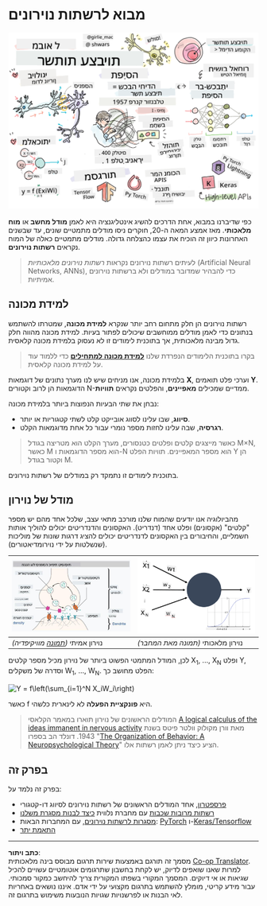 <!--
CO_OP_TRANSLATOR_METADATA:
{
  "original_hash": "1c6b8c7c1778a35fc1139b7f2aecb7b3",
  "translation_date": "2025-08-28T19:45:57+00:00",
  "source_file": "lessons/3-NeuralNetworks/README.md",
  "language_code": "he"
}
-->
# מבוא לרשתות נוירונים

![סיכום תוכן מבוא לרשתות נוירונים בציור](../../../../translated_images/ai-neuralnetworks.1c687ae40bc86e834f497844866a26d3e0886650a67a4bbe29442e2f157d3b18.he.png)

כפי שדיברנו במבוא, אחת הדרכים להשיג אינטליגנציה היא לאמן **מודל מחשב** או **מוח מלאכותי**. מאז אמצע המאה ה-20, חוקרים ניסו מודלים מתמטיים שונים, עד שבשנים האחרונות כיוון זה הוכיח את עצמו כהצלחה גדולה. מודלים מתמטיים כאלה של המוח נקראים **רשתות נוירונים**.

> לעיתים רשתות נוירונים נקראות *רשתות נוירונים מלאכותיות* (Artificial Neural Networks, ANNs), כדי להבהיר שמדובר במודלים ולא ברשתות נוירונים אמיתיות.

## למידת מכונה

רשתות נוירונים הן חלק מתחום רחב יותר שנקרא **למידת מכונה**, שמטרתו להשתמש בנתונים כדי לאמן מודלים ממוחשבים שיכולים לפתור בעיות. למידת מכונה מהווה חלק גדול מבינה מלאכותית, אך בתוכנית לימודים זו לא נעסוק בלמידת מכונה קלאסית.

> בקרו בתוכנית הלימודים הנפרדת שלנו **[למידת מכונה למתחילים](http://github.com/microsoft/ml-for-beginners)** כדי ללמוד עוד על למידת מכונה קלאסית.

בלמידת מכונה, אנו מניחים שיש לנו מערך נתונים של דוגמאות **X**, וערכי פלט תואמים **Y**. הדוגמאות הן לרוב וקטורים N-ממדיים שמכילים **מאפיינים**, והפלטים נקראים **תוויות**.

נבחן את שתי הבעיות הנפוצות ביותר בלמידת מכונה:

* **סיווג**, שבו עלינו לסווג אובייקט קלט לשתי קטגוריות או יותר.
* **רגרסיה**, שבה עלינו לחזות מספר נומרי עבור כל אחת מדוגמאות הקלט.

> כאשר מייצגים קלטים ופלטים כטנסורים, מערך הקלט הוא מטריצה בגודל M×N, כאשר M הוא מספר הדוגמאות ו-N הוא מספר המאפיינים. תוויות הפלט Y הן וקטור בגודל M.

בתוכנית לימודים זו נתמקד רק במודלים של רשתות נוירונים.

## מודל של נוירון

מהביולוגיה אנו יודעים שהמוח שלנו מורכב מתאי עצב, שלכל אחד מהם יש מספר "קלטים" (אקסונים) ופלט אחד (דנדריט). האקסונים והדנדריטים יכולים להוליך אותות חשמליים, והחיבורים בין האקסונים לדנדריטים יכולים להציג דרגות שונות של מוליכות (שנשלטות על ידי נוירומדיאטורים).

![מודל של נוירון](../../../../translated_images/synapse-wikipedia.ed20a9e4726ea1c6a3ce8fec51c0b9bec6181946dca0fe4e829bc12fa3bacf01.he.jpg) | ![מודל של נוירון](../../../../translated_images/artneuron.1a5daa88d20ebe6f5824ddb89fba0bdaaf49f67e8230c1afbec42909df1fc17e.he.png)
----|----
נוירון אמיתי *([תמונה](https://en.wikipedia.org/wiki/Synapse#/media/File:SynapseSchematic_lines.svg) מוויקיפדיה)* | נוירון מלאכותי *(תמונה מאת המחבר)*

לכן, המודל המתמטי הפשוט ביותר של נוירון מכיל מספר קלטים X<sub>1</sub>, ..., X<sub>N</sub> ופלט Y, וסדרה של משקלים W<sub>1</sub>, ..., W<sub>N</sub>. הפלט מחושב כך:

<img src="images/netout.png" alt="Y = f\left(\sum_{i=1}^N X_iW_i\right)" width="131" height="53" align="center"/>

כאשר f היא **פונקציית הפעלה** לא לינארית כלשהי.

> המודלים הראשונים של נוירון תוארו במאמר הקלאסי [A logical calculus of the ideas immanent in nervous activity](https://www.cs.cmu.edu/~./epxing/Class/10715/reading/McCulloch.and.Pitts.pdf) מאת וורן מקולוק וולטר פיטס בשנת 1943. דונלד הב בספרו "[The Organization of Behavior: A Neuropsychological Theory](https://books.google.com/books?id=VNetYrB8EBoC)" הציע כיצד ניתן לאמן רשתות אלו.

## בפרק זה

בפרק זה נלמד על:
* [פרספטרון](03-Perceptron/README.md), אחד המודלים הראשונים של רשתות נוירונים לסיווג דו-קטגורי
* [רשתות מרובות שכבות](04-OwnFramework/README.md) עם מחברת נלווית [כיצד לבנות מסגרת משלנו](04-OwnFramework/OwnFramework.ipynb)
* [מסגרות לרשתות נוירונים](05-Frameworks/README.md), עם המחברות הבאות: [PyTorch](05-Frameworks/IntroPyTorch.ipynb) ו-[Keras/Tensorflow](05-Frameworks/IntroKerasTF.ipynb)
* [התאמת יתר](../../../../lessons/3-NeuralNetworks/05-Frameworks)

---

**כתב ויתור**:  
מסמך זה תורגם באמצעות שירות תרגום מבוסס בינה מלאכותית [Co-op Translator](https://github.com/Azure/co-op-translator). למרות שאנו שואפים לדיוק, יש לקחת בחשבון שתרגומים אוטומטיים עשויים להכיל שגיאות או אי דיוקים. המסמך המקורי בשפתו המקורית צריך להיחשב כמקור סמכותי. עבור מידע קריטי, מומלץ להשתמש בתרגום מקצועי על ידי אדם. איננו נושאים באחריות לאי הבנות או לפרשנויות שגויות הנובעות משימוש בתרגום זה.